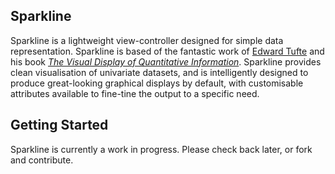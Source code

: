 ## Sparkline ##

Sparkline is a lightweight view-controller designed for simple data representation. Sparkline is based of 
the fantastic work of [Edward Tufte](http://edwardtufte.com) and his book *[The Visual Display of Quantitative Information](http://www.edwardtufte.com/tufte/books_vdqi)*.
Sparkline provides clean visualisation of univariate datasets, and is intelligently designed
to produce great-looking graphical displays by default, with customisable attributes available
to fine-tine the output to a specific need.

## Getting Started ##

Sparkline is currently a work in progress. Please check back later, or fork and contribute.
